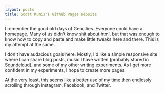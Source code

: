 ```yaml
---
layout: posts
title: Scott Kumis's Github Pages Website
---
```


I remember the good old days of Geocities. Everyone could have a homepage. Many of us didn't know shit about html, but that was enough to know how to copy and paste and make little tweaks here and there. This is my attempt at the same.

I don't have audacious goals here. Mostly, I'd like a simple responsive site where I can share blog posts, music I have written (probably stored in Soundcloud), and some of my other writing experiments. As I get more confident in my experiments, I hope to create more pages.

At the very least, this seems like a better use of my time then endlessly scrolling through Instagram, Facebook, and Twitter.
